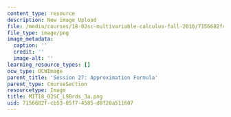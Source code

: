 ```yaml
---
content_type: resource
description: New image Upload
file: /media/courses/18-02sc-multivariable-calculus-fall-2010/7156682fcb5305f74585d8f20a511607_MIT18_02SC_L9Brds_3a.png
file_type: image/png
image_metadata:
  caption: ''
  credit: ''
  image-alt: ''
learning_resource_types: []
ocw_type: OCWImage
parent_title: 'Session 27: Approximation Formula'
parent_type: CourseSection
resourcetype: Image
title: MIT18_02SC_L9Brds_3a.png
uid: 7156682f-cb53-05f7-4585-d8f20a511607
---
```

